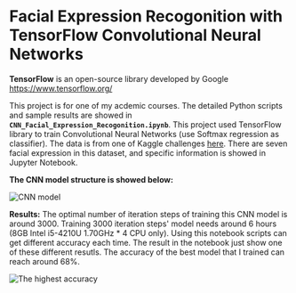 # Facial Expression Recogonition with TensorFlow Convolutional Neural Networks

**TensorFlow** is an open-source library developed by Google <https://www.tensorflow.org/>

This project is for one of my acdemic courses. The detailed Python scripts and sample results are showed in **`CNN_Facial_Expression_Recogonition.ipynb`**. This project used TensorFlow library to train Convolutional Neural Networks (use Softmax regression as classifier). The data is from one of Kaggle challenges [here](https://www.kaggle.com/c/challenges-in-representation-learning-facial-expression-recognition-challenge/data). There are seven facial expression in this dataset, and specific information is showed in Jupyter Notebook.


**The CNN model structure is showed below:**

![CNN model](https://github.com/Hanzhuo/Facial-Expression-Recognition-with-TensorFlow-Convolutional-Neural-Networks/blob/master/ImageDocument/cnn_flow.png)

**Results:**
The optimal number of iteration steps of training this CNN model is around 3000. Training 3000 iteration steps' model needs around 6 hours (8GB Intel i5-4210U 1.70GHz * 4 CPU only). Using this notebook scripts can get different accuracy each time. The result in the notebook just show one of these different resutls. The accuracy of the best model that I trained can reach around 68%. 

![The highest accuracy](https://github.com/Hanzhuo/Facial-Expression-Recognition-with-TensorFlow-Convolutional-Neural-Networks/blob/master/ImageDocument/accuracy_68%25.png)
